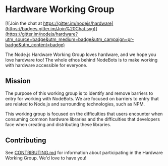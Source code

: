 # Hardware Working Group

[![Join the chat at https://gitter.im/nodejs/hardware](https://badges.gitter.im/Join%20Chat.svg)](https://gitter.im/nodejs/hardware?utm_source=badge&utm_medium=badge&utm_campaign=pr-badge&utm_content=badge)

The Node.js Hardware Working Group loves hardware, and we hope you love hardware too! The whole ethos behind NodeBots is to make working with hardware accessible for everyone.

## Mission

The purpose of this working group is to identify and remove barriers to entry for working with NodeBots. We are focused on barriers to entry that are related to Node.js and surrounding technologies, such as NPM.

This working group is focused on the difficulties that users encounter when consuming common hardware libraries and the difficulties that developers face when creating and distributing these libraries.

## Contributing

See [CONTRIBUTING.md](https://github.com/nodejs/hardware/blob/master/CONTRIBUTING.md) for information about participating in the Hardware Working Group. We'd love to have you!
